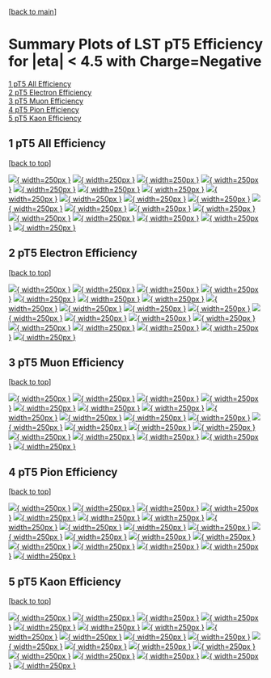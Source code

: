 [[back to main](./)]

# <a name="top"></a> Summary Plots of LST pT5 Efficiency for |eta| < 4.5 with Charge=Negative

[1 pT5 All Efficiency](#1)<br/>[2 pT5 Electron Efficiency](#2)<br/>[3 pT5 Muon Efficiency](#3)<br/>[4 pT5 Pion Efficiency](#4)<br/>[5 pT5 Kaon Efficiency](#5)<br/>



## <a name="1"></a> 1 pT5 All Efficiency

 [[back to top](#top)]

[![](../mtv/var/pT5_base_0_-1_eff_pt.png){ width=250px }](pT5_base_0_-1_eff_pt.html)
[![](../mtv/var/pT5_base_0_-1_eff_ptzoom.png){ width=250px }](pT5_base_0_-1_eff_ptzoom.html)
[![](../mtv/var/pT5_base_0_-1_eff_ptlow.png){ width=250px }](pT5_base_0_-1_eff_ptlow.html)
[![](../mtv/var/pT5_base_0_-1_eff_ptlowzoom.png){ width=250px }](pT5_base_0_-1_eff_ptlowzoom.html)
[![](../mtv/var/pT5_base_0_-1_eff_ptmtv.png){ width=250px }](pT5_base_0_-1_eff_ptmtv.html)
[![](../mtv/var/pT5_base_0_-1_eff_ptmtvzoom.png){ width=250px }](pT5_base_0_-1_eff_ptmtvzoom.html)
[![](../mtv/var/pT5_base_0_-1_eff_eta.png){ width=250px }](pT5_base_0_-1_eff_eta.html)
[![](../mtv/var/pT5_base_0_-1_eff_etazoom.png){ width=250px }](pT5_base_0_-1_eff_etazoom.html)
[![](../mtv/var/pT5_base_0_-1_eff_etacoarse.png){ width=250px }](pT5_base_0_-1_eff_etacoarse.html)
[![](../mtv/var/pT5_base_0_-1_eff_etacoarsezoom.png){ width=250px }](pT5_base_0_-1_eff_etacoarsezoom.html)
[![](../mtv/var/pT5_base_0_-1_eff_phi.png){ width=250px }](pT5_base_0_-1_eff_phi.html)
[![](../mtv/var/pT5_base_0_-1_eff_phizoom.png){ width=250px }](pT5_base_0_-1_eff_phizoom.html)
[![](../mtv/var/pT5_base_0_-1_eff_phicoarse.png){ width=250px }](pT5_base_0_-1_eff_phicoarse.html)
[![](../mtv/var/pT5_base_0_-1_eff_phicoarsezoom.png){ width=250px }](pT5_base_0_-1_eff_phicoarsezoom.html)
[![](../mtv/var/pT5_base_0_-1_eff_dxy.png){ width=250px }](pT5_base_0_-1_eff_dxy.html)
[![](../mtv/var/pT5_base_0_-1_eff_dxycoarse.png){ width=250px }](pT5_base_0_-1_eff_dxycoarse.html)
[![](../mtv/var/pT5_base_0_-1_eff_dxycoarsezoom.png){ width=250px }](pT5_base_0_-1_eff_dxycoarsezoom.html)
[![](../mtv/var/pT5_base_0_-1_eff_dz.png){ width=250px }](pT5_base_0_-1_eff_dz.html)
[![](../mtv/var/pT5_base_0_-1_eff_dzcoarse.png){ width=250px }](pT5_base_0_-1_eff_dzcoarse.html)
[![](../mtv/var/pT5_base_0_-1_eff_dzcoarsezoom.png){ width=250px }](pT5_base_0_-1_eff_dzcoarsezoom.html)


## <a name="2"></a> 2 pT5 Electron Efficiency

 [[back to top](#top)]

[![](../mtv/var/pT5_base_11_-1_eff_pt.png){ width=250px }](pT5_base_11_-1_eff_pt.html)
[![](../mtv/var/pT5_base_11_-1_eff_ptzoom.png){ width=250px }](pT5_base_11_-1_eff_ptzoom.html)
[![](../mtv/var/pT5_base_11_-1_eff_ptlow.png){ width=250px }](pT5_base_11_-1_eff_ptlow.html)
[![](../mtv/var/pT5_base_11_-1_eff_ptlowzoom.png){ width=250px }](pT5_base_11_-1_eff_ptlowzoom.html)
[![](../mtv/var/pT5_base_11_-1_eff_ptmtv.png){ width=250px }](pT5_base_11_-1_eff_ptmtv.html)
[![](../mtv/var/pT5_base_11_-1_eff_ptmtvzoom.png){ width=250px }](pT5_base_11_-1_eff_ptmtvzoom.html)
[![](../mtv/var/pT5_base_11_-1_eff_eta.png){ width=250px }](pT5_base_11_-1_eff_eta.html)
[![](../mtv/var/pT5_base_11_-1_eff_etazoom.png){ width=250px }](pT5_base_11_-1_eff_etazoom.html)
[![](../mtv/var/pT5_base_11_-1_eff_etacoarse.png){ width=250px }](pT5_base_11_-1_eff_etacoarse.html)
[![](../mtv/var/pT5_base_11_-1_eff_etacoarsezoom.png){ width=250px }](pT5_base_11_-1_eff_etacoarsezoom.html)
[![](../mtv/var/pT5_base_11_-1_eff_phi.png){ width=250px }](pT5_base_11_-1_eff_phi.html)
[![](../mtv/var/pT5_base_11_-1_eff_phizoom.png){ width=250px }](pT5_base_11_-1_eff_phizoom.html)
[![](../mtv/var/pT5_base_11_-1_eff_phicoarse.png){ width=250px }](pT5_base_11_-1_eff_phicoarse.html)
[![](../mtv/var/pT5_base_11_-1_eff_phicoarsezoom.png){ width=250px }](pT5_base_11_-1_eff_phicoarsezoom.html)
[![](../mtv/var/pT5_base_11_-1_eff_dxy.png){ width=250px }](pT5_base_11_-1_eff_dxy.html)
[![](../mtv/var/pT5_base_11_-1_eff_dxycoarse.png){ width=250px }](pT5_base_11_-1_eff_dxycoarse.html)
[![](../mtv/var/pT5_base_11_-1_eff_dxycoarsezoom.png){ width=250px }](pT5_base_11_-1_eff_dxycoarsezoom.html)
[![](../mtv/var/pT5_base_11_-1_eff_dz.png){ width=250px }](pT5_base_11_-1_eff_dz.html)
[![](../mtv/var/pT5_base_11_-1_eff_dzcoarse.png){ width=250px }](pT5_base_11_-1_eff_dzcoarse.html)
[![](../mtv/var/pT5_base_11_-1_eff_dzcoarsezoom.png){ width=250px }](pT5_base_11_-1_eff_dzcoarsezoom.html)


## <a name="3"></a> 3 pT5 Muon Efficiency

 [[back to top](#top)]

[![](../mtv/var/pT5_base_13_-1_eff_pt.png){ width=250px }](pT5_base_13_-1_eff_pt.html)
[![](../mtv/var/pT5_base_13_-1_eff_ptzoom.png){ width=250px }](pT5_base_13_-1_eff_ptzoom.html)
[![](../mtv/var/pT5_base_13_-1_eff_ptlow.png){ width=250px }](pT5_base_13_-1_eff_ptlow.html)
[![](../mtv/var/pT5_base_13_-1_eff_ptlowzoom.png){ width=250px }](pT5_base_13_-1_eff_ptlowzoom.html)
[![](../mtv/var/pT5_base_13_-1_eff_ptmtv.png){ width=250px }](pT5_base_13_-1_eff_ptmtv.html)
[![](../mtv/var/pT5_base_13_-1_eff_ptmtvzoom.png){ width=250px }](pT5_base_13_-1_eff_ptmtvzoom.html)
[![](../mtv/var/pT5_base_13_-1_eff_eta.png){ width=250px }](pT5_base_13_-1_eff_eta.html)
[![](../mtv/var/pT5_base_13_-1_eff_etazoom.png){ width=250px }](pT5_base_13_-1_eff_etazoom.html)
[![](../mtv/var/pT5_base_13_-1_eff_etacoarse.png){ width=250px }](pT5_base_13_-1_eff_etacoarse.html)
[![](../mtv/var/pT5_base_13_-1_eff_etacoarsezoom.png){ width=250px }](pT5_base_13_-1_eff_etacoarsezoom.html)
[![](../mtv/var/pT5_base_13_-1_eff_phi.png){ width=250px }](pT5_base_13_-1_eff_phi.html)
[![](../mtv/var/pT5_base_13_-1_eff_phizoom.png){ width=250px }](pT5_base_13_-1_eff_phizoom.html)
[![](../mtv/var/pT5_base_13_-1_eff_phicoarse.png){ width=250px }](pT5_base_13_-1_eff_phicoarse.html)
[![](../mtv/var/pT5_base_13_-1_eff_phicoarsezoom.png){ width=250px }](pT5_base_13_-1_eff_phicoarsezoom.html)
[![](../mtv/var/pT5_base_13_-1_eff_dxy.png){ width=250px }](pT5_base_13_-1_eff_dxy.html)
[![](../mtv/var/pT5_base_13_-1_eff_dxycoarse.png){ width=250px }](pT5_base_13_-1_eff_dxycoarse.html)
[![](../mtv/var/pT5_base_13_-1_eff_dxycoarsezoom.png){ width=250px }](pT5_base_13_-1_eff_dxycoarsezoom.html)
[![](../mtv/var/pT5_base_13_-1_eff_dz.png){ width=250px }](pT5_base_13_-1_eff_dz.html)
[![](../mtv/var/pT5_base_13_-1_eff_dzcoarse.png){ width=250px }](pT5_base_13_-1_eff_dzcoarse.html)
[![](../mtv/var/pT5_base_13_-1_eff_dzcoarsezoom.png){ width=250px }](pT5_base_13_-1_eff_dzcoarsezoom.html)


## <a name="4"></a> 4 pT5 Pion Efficiency

 [[back to top](#top)]

[![](../mtv/var/pT5_base_211_-1_eff_pt.png){ width=250px }](pT5_base_211_-1_eff_pt.html)
[![](../mtv/var/pT5_base_211_-1_eff_ptzoom.png){ width=250px }](pT5_base_211_-1_eff_ptzoom.html)
[![](../mtv/var/pT5_base_211_-1_eff_ptlow.png){ width=250px }](pT5_base_211_-1_eff_ptlow.html)
[![](../mtv/var/pT5_base_211_-1_eff_ptlowzoom.png){ width=250px }](pT5_base_211_-1_eff_ptlowzoom.html)
[![](../mtv/var/pT5_base_211_-1_eff_ptmtv.png){ width=250px }](pT5_base_211_-1_eff_ptmtv.html)
[![](../mtv/var/pT5_base_211_-1_eff_ptmtvzoom.png){ width=250px }](pT5_base_211_-1_eff_ptmtvzoom.html)
[![](../mtv/var/pT5_base_211_-1_eff_eta.png){ width=250px }](pT5_base_211_-1_eff_eta.html)
[![](../mtv/var/pT5_base_211_-1_eff_etazoom.png){ width=250px }](pT5_base_211_-1_eff_etazoom.html)
[![](../mtv/var/pT5_base_211_-1_eff_etacoarse.png){ width=250px }](pT5_base_211_-1_eff_etacoarse.html)
[![](../mtv/var/pT5_base_211_-1_eff_etacoarsezoom.png){ width=250px }](pT5_base_211_-1_eff_etacoarsezoom.html)
[![](../mtv/var/pT5_base_211_-1_eff_phi.png){ width=250px }](pT5_base_211_-1_eff_phi.html)
[![](../mtv/var/pT5_base_211_-1_eff_phizoom.png){ width=250px }](pT5_base_211_-1_eff_phizoom.html)
[![](../mtv/var/pT5_base_211_-1_eff_phicoarse.png){ width=250px }](pT5_base_211_-1_eff_phicoarse.html)
[![](../mtv/var/pT5_base_211_-1_eff_phicoarsezoom.png){ width=250px }](pT5_base_211_-1_eff_phicoarsezoom.html)
[![](../mtv/var/pT5_base_211_-1_eff_dxy.png){ width=250px }](pT5_base_211_-1_eff_dxy.html)
[![](../mtv/var/pT5_base_211_-1_eff_dxycoarse.png){ width=250px }](pT5_base_211_-1_eff_dxycoarse.html)
[![](../mtv/var/pT5_base_211_-1_eff_dxycoarsezoom.png){ width=250px }](pT5_base_211_-1_eff_dxycoarsezoom.html)
[![](../mtv/var/pT5_base_211_-1_eff_dz.png){ width=250px }](pT5_base_211_-1_eff_dz.html)
[![](../mtv/var/pT5_base_211_-1_eff_dzcoarse.png){ width=250px }](pT5_base_211_-1_eff_dzcoarse.html)
[![](../mtv/var/pT5_base_211_-1_eff_dzcoarsezoom.png){ width=250px }](pT5_base_211_-1_eff_dzcoarsezoom.html)


## <a name="5"></a> 5 pT5 Kaon Efficiency

 [[back to top](#top)]

[![](../mtv/var/pT5_base_321_-1_eff_pt.png){ width=250px }](pT5_base_321_-1_eff_pt.html)
[![](../mtv/var/pT5_base_321_-1_eff_ptzoom.png){ width=250px }](pT5_base_321_-1_eff_ptzoom.html)
[![](../mtv/var/pT5_base_321_-1_eff_ptlow.png){ width=250px }](pT5_base_321_-1_eff_ptlow.html)
[![](../mtv/var/pT5_base_321_-1_eff_ptlowzoom.png){ width=250px }](pT5_base_321_-1_eff_ptlowzoom.html)
[![](../mtv/var/pT5_base_321_-1_eff_ptmtv.png){ width=250px }](pT5_base_321_-1_eff_ptmtv.html)
[![](../mtv/var/pT5_base_321_-1_eff_ptmtvzoom.png){ width=250px }](pT5_base_321_-1_eff_ptmtvzoom.html)
[![](../mtv/var/pT5_base_321_-1_eff_eta.png){ width=250px }](pT5_base_321_-1_eff_eta.html)
[![](../mtv/var/pT5_base_321_-1_eff_etazoom.png){ width=250px }](pT5_base_321_-1_eff_etazoom.html)
[![](../mtv/var/pT5_base_321_-1_eff_etacoarse.png){ width=250px }](pT5_base_321_-1_eff_etacoarse.html)
[![](../mtv/var/pT5_base_321_-1_eff_etacoarsezoom.png){ width=250px }](pT5_base_321_-1_eff_etacoarsezoom.html)
[![](../mtv/var/pT5_base_321_-1_eff_phi.png){ width=250px }](pT5_base_321_-1_eff_phi.html)
[![](../mtv/var/pT5_base_321_-1_eff_phizoom.png){ width=250px }](pT5_base_321_-1_eff_phizoom.html)
[![](../mtv/var/pT5_base_321_-1_eff_phicoarse.png){ width=250px }](pT5_base_321_-1_eff_phicoarse.html)
[![](../mtv/var/pT5_base_321_-1_eff_phicoarsezoom.png){ width=250px }](pT5_base_321_-1_eff_phicoarsezoom.html)
[![](../mtv/var/pT5_base_321_-1_eff_dxy.png){ width=250px }](pT5_base_321_-1_eff_dxy.html)
[![](../mtv/var/pT5_base_321_-1_eff_dxycoarse.png){ width=250px }](pT5_base_321_-1_eff_dxycoarse.html)
[![](../mtv/var/pT5_base_321_-1_eff_dxycoarsezoom.png){ width=250px }](pT5_base_321_-1_eff_dxycoarsezoom.html)
[![](../mtv/var/pT5_base_321_-1_eff_dz.png){ width=250px }](pT5_base_321_-1_eff_dz.html)
[![](../mtv/var/pT5_base_321_-1_eff_dzcoarse.png){ width=250px }](pT5_base_321_-1_eff_dzcoarse.html)
[![](../mtv/var/pT5_base_321_-1_eff_dzcoarsezoom.png){ width=250px }](pT5_base_321_-1_eff_dzcoarsezoom.html)
